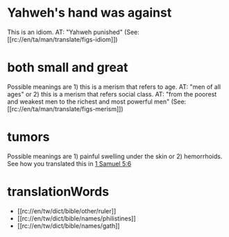 # Yahweh's hand was against

This is an idiom. AT: "Yahweh punished" (See: [[rc://en/ta/man/translate/figs-idiom]])

# both small and great

Possible meanings are 1) this is a merism that refers to age. AT: "men of all ages" or 2) this is a merism that refers social class. AT: "from the poorest and weakest men to the richest and most powerful men" (See: [[rc://en/ta/man/translate/figs-merism]])

# tumors

Possible meanings are 1) painful swelling under the skin or 2) hemorrhoids. See how you translated this in [1 Samuel 5:6](./06.md)

# translationWords

* [[rc://en/tw/dict/bible/other/ruler]]
* [[rc://en/tw/dict/bible/names/philistines]]
* [[rc://en/tw/dict/bible/names/gath]]